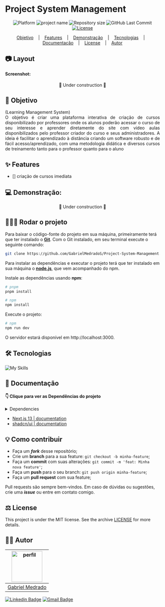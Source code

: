 # Project System Management

<p align='center'>
<b height="50%" width="50%"></b>
</p>

<p align="center">
    <img alt="Platform" src="https://img.shields.io/static/v1?label=Platform&message=Salesforce&color=0369a1&labelColor=f0f9ff">
    <img alt="project name" src="https://img.shields.io/badge/Project-Management-0369a1?&labelColor=f0f9ff"></img>    
    <img alt="Repository size" src="https://img.shields.io/github/repo-size/GabrielMedradoS/Project-System-Management?color=0369a1&labelColor=f0f9ff">
    <img alt="GitHub Last Commit" src="https://img.shields.io/github/last-commit/gabrielmedrados/Project-System-Management?&color=0369a1&labelColor=f0f9ff">    
    <a href="">
        <img alt="License" src="https://img.shields.io/static/v1?label=License&message=MIT&color=0369a1&labelColor=f0f9ff">
    </a>
</p>

<p align="center">
    <a href="#-objetivo">Objetivo</a> &nbsp;&nbsp;&nbsp;|&nbsp;&nbsp;&nbsp;
    <a href="#-features">Features</a> &nbsp;&nbsp;&nbsp;|&nbsp;&nbsp;&nbsp;
    <a href="#-demonstração">Demonstração</a> &nbsp;&nbsp;&nbsp;|&nbsp;&nbsp;&nbsp;
    <a href="#-tecnologias">Tecnologias</a> &nbsp;&nbsp;&nbsp;|&nbsp;&nbsp;&nbsp;
    <a href="#-documentação">Documentação</a> &nbsp;&nbsp;&nbsp;|&nbsp;&nbsp;&nbsp;
    <a href="LICENSE">License</a> &nbsp;&nbsp;&nbsp;|&nbsp;&nbsp;&nbsp;
    <a href="#-autor">Autor</a> 
</p>

## 📷 Layout

#### Screenshot:

<div align='center'>
🚧 Under construction 🚧
</div>

## 🎯 Objetivo

<div align="justify">
    (Learning Management System) <br>
    O objetivo é criar uma plataforma interativa de criação de cursos disponibilizado por professores
    onde os alunos poderão acessar o curso de seu interesse e aprender diretamente do site com video aulas disponibilizados pelo professor criador do curso e seus administradores.
    A ideia é facilitar o aprendizado à distância criando um software robusto e de fácil acesso/aprendizado, com uma metodologia didática e diversos cursos de treinamento tanto para o professor quanto para o aluno
</div>

## ✨ Features

- [] criação de cursos imediata

## 💻 Demonstração:

<div align='center'>
🚧 Under construction 🚧
</div>

## 🚴🏻‍♂️ Rodar o projeto

Para baixar o código-fonte do projeto em sua máquina, primeiramente terá que ter instalado o [**Git**](https://git-scm.com/).
Com o Git instalado, em seu terminal execute o seguinte comando:

```bash
git clone https://github.com/GabrielMedradoS/Project-System-Management.git
```

Para instalar as dependências e executar o projeto terá que ter instalado em sua máquina o [**node.js**](https://nodejs.org/en/), que vem acompanhado do npm.

Instale as dependências usando **npm**:

```bash
# pnpm
pnpm install
```

```bash
# npm
npm install
```

Execute o projeto:

```bash
# npm
npm run dev
```

O servidor estará disponível em http://localhost:3000.

## 🛠 Tecnologias

![My Skills](https://skillicons.dev/icons?i=ts,react,nodejs,tailwind)

## 📜 Documentação

#### 👇 Clique para ver as Dependências do projeto

<details>
    <summary>Dependencies</summary>

```json
{
  "name": "salesforce-app",
  "private": true,
  "version": "1.0.0",
  "description": "Project System Management",
  "scripts": {
    "lint": "eslint **/{aura,lwc}/**/*.js",
    "test": "npm run test:unit",
    "test:unit": "sfdx-lwc-jest",
    "test:unit:watch": "sfdx-lwc-jest --watch",
    "test:unit:debug": "sfdx-lwc-jest --debug",
    "test:unit:coverage": "sfdx-lwc-jest --coverage",
    "prettier": "prettier --write \"**/*.{cls,cmp,component,css,html,js,json,md,page,trigger,xml,yaml,yml}\"",
    "prettier:verify": "prettier --check \"**/*.{cls,cmp,component,css,html,js,json,md,page,trigger,xml,yaml,yml}\"",
    "postinstall": "husky init",
    "precommit": "lint-staged",
    "prepare": "husky"
  },
  "devDependencies": {
    "@lwc/eslint-plugin-lwc": "^2.2.0",
    "@lwc/engine-dom": "^8.18.0",
    "@lwc/jest-preset": "^19.1.0",
    "@prettier/plugin-xml": "^3.4.1",
    "@salesforce/eslint-config-lwc": "^3.7.2",
    "@salesforce/eslint-plugin-aura": "^2.1.0",
    "@salesforce/eslint-plugin-lightning": "^1.0.0",
    "@salesforce/sfdx-lwc-jest": "^7.0.1",
    "eslint": "^8.57.0",
    "eslint-plugin-import": "^2.31.0",
    "eslint-plugin-jest": "^28.11.0",
    "husky": "^9.1.7",
    "jest": "^29.7.0",
    "lint-staged": "^15.5.1",
    "prettier": "^3.5.3",
    "prettier-plugin-apex": "^2.2.6"
  },
  "lint-staged": {
    "**/*.{cls,cmp,component,css,html,js,json,md,page,trigger,xml,yaml,yml}": [
      "prettier --write"
    ],
    "**/{aura,lwc}/**/*.js": ["eslint"]
  }
}
```

</details>

- [Next.js 13 | documentation](https://nextjs.org/docs)
- [shadcn/ui | documentation](https://ui.shadcn.com/)

## 💡 Como contribuir

- Faça um **_fork_** desse repositório;
- Crie um **branch** para a sua feature: `git checkout -b minha-feature`;
- Faça um **commit** com suas alterações: `git commit -m 'feat: Minha nova feature'`;
- Faça um **push** para o seu branch: `git push origin minha-feature`;
- Faça um **pull request** com sua feature;

Pull requests são sempre bem-vindos. Em caso de dúvidas ou sugestões, crie uma _**issue**_ ou entre em contato comigo.

## ⚖️ License

This project is under the MIT license. See the archive [LICENSE]() for more details.

## ✍🏾 Autor

| <a href="https://github.com/gabrielmedrados/"><img src="https://user-images.githubusercontent.com/73303001/126536001-655e3cbd-facd-4de1-992f-b8d9d3656ace.jpg" width="100" alt="perfil"/><br>
| :-------------------------: |
| <a href="https://github.com/gabrielmedrados/"> Gabriel Medrado |</a> |

[![Linkedin Badge](https://img.shields.io/badge/-GabrielMedrado-blue?style=flat-square&logo=Linkedin&logoColor=white)](https://www.linkedin.com/in/gabriel-medrado-de-souza-9a30b3206/)
[![Gmail Badge](https://img.shields.io/badge/-gabriel.medradoo@hotmail.com-1769ff?style=flat-square&logo=Gmail&logoColor=white)](mailto:gabriel.medradoo@hotmail.com)
